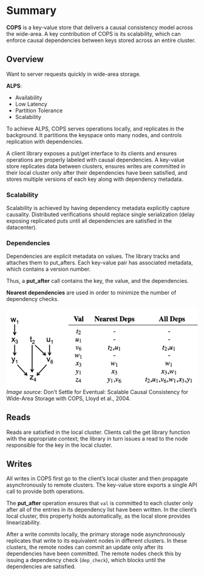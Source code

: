 # Summary
**COPS** is a key-value store that delivers a causal consistency model across the wide-area. A
key contribution of COPS is its scalability, which can enforce causal dependencies between keys stored across an entire cluster.

## Overview
Want to server requests quickly in wide-area storage.

**ALPS**:  

* Availability  
* Low Latency
* Partition Tolerance
* Scalability

To achieve ALPS, COPS serves operations locally, and replicates in the background. It partitions the keyspace onto many nodes, and controls replication with dependencies.

A client library exposes a put/get interface to its clients and ensures operations are properly labeled with causal dependencies. A key-value store replicates data between clusters, ensures writes are committed in their local cluster only
after their dependencies have been satisfied, and stores multiple versions of each key along with dependency metadata.


### Scalability
Scalability is achieved by having dependency metadata explicitly capture causality. Distributed verifications should replace single serialization (delay exposing replicated puts until all dependencies are satisfied in the datacenter).

### Dependencies
Dependencies are explicit metadata on values. The library tracks and attaches them to put_afters. Each key-value pair has associated metadata, which contains a version number.

Thus, a **put_after** call contains the key, the value, and the dependencies.

**Nearest dependencies** are used in order to minimize the number of dependency checks.

![state machine](/cops/dependencies.png)  
_Image source_: Don’t Settle for Eventual:
Scalable Causal Consistency for Wide-Area Storage with COPS, Lloyd et al., 2004. 

## Reads
Reads are satisfied in the local cluster. Clients call the get library function with the appropriate context; the library in turn issues a read to the node responsible for the key in the local cluster.

## Writes
All writes in COPS first go to the client’s local cluster and then propagate asynchronously to remote clusters. The key-value store exports a single API call to provide both operations. 

The **put_after** operation ensures that `val` is committed to each cluster only after all of the entries in its dependency list have been written. In the client’s local cluster, this property holds automatically, as the local store provides linearizability.

After a write commits locally, the primary storage node asynchronously replicates that write to its equivalent nodes in different clusters. In these clusters, the remote nodes can commit an update only after its dependencies have been committed. The remote nodes check this by issuing a dependency check (`dep_check`), which blocks until the dependencies are satisfied.